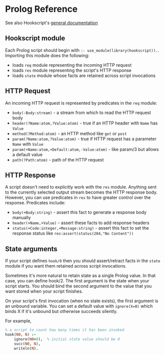 # Prolog Reference

See also Hookscript's [general documentation](http://docs.hookscript.com/)

## Hookscript module

Each Prolog script should begin with `:- use_module(library(hookscript)).`.  Importing this
module does the following:

  * loads `req` module representing the incoming HTTP request
  * loads `res` module representing the script's HTTP response
  * loads `state` module whose facts are retained across script invocations

## HTTP Request

An incoming HTTP request is represented by predicates in the `req` module:

  * `body(-Body:stream)` - a stream from which to read the HTTP request body
  * `header(?Name:atom,?Value:atom)` - true if an HTTP header with `Name` has `Value`
  * `method(?Method:atom)` - an HTTP method like `get` or `post`
  * `param(?Name:atom,?Value:atom)` - true if HTTP request has a parameter `Name` with `Value`
  * `param(+Name:atom,+Default:atom,-Value:atom)` - like param/3 but allows a default value
  * `path(?Path:atom)` - path of the HTTP request

## HTTP Response

A script doesn't need to explicitly work with the `res` module.  Anything sent to the currently selected
output stream becomes the HTTP response body.  However, you can use predicates in `res` to have greater
control over the response.  Predicates include:

  * `body(+Body:string)` - assert this fact to generate a response body manually
  * `header(+Name,+Value)` - assert these facts to add response headers
  * `status(+Code:integer,+Message:string)` - assert this fact to set the response status like `res:assert(status(204,"No Content"))`

## State arguments

If your script defines `hook/0` then you should assert/retract facts in the `state` module if you want
them retained across script invocations.

Sometimes it's more natural to retain state as a single Prolog value.  In that case, you can define
hook/2.  The first argument is the state when your script starts.  You should bind the second
argument to the value that you want stored when your script finishes.

On your script's first invocation (when no state exists), the first argument is an unbound variable. You
can set a default value with `ignore(X=0)` which binds X if it's unbound but otherwise succeeds silently.

For example,

```prolog
% a script to count how many times it has been invoked
hook(N0, N) :-
    ignore(N0=0),  % initial state value should be 0
    succ(N0, N),
    writeln(N).
```


